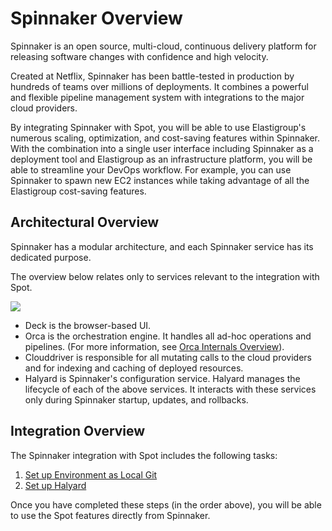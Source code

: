 # Spinnaker Overview

Spinnaker is an open source, multi-cloud, continuous delivery platform for releasing software changes with confidence and high velocity.

Created at Netflix, Spinnaker has been battle-tested in production by hundreds of teams over millions of deployments. It combines a powerful and flexible pipeline management system with integrations to the major cloud providers.

By integrating Spinnaker with Spot, you will be able to use Elastigroup's numerous scaling, optimization, and cost-saving features within Spinnaker. With the combination into a single user interface including Spinnaker as a deployment tool and Elastigroup as an infrastructure platform, you will be able to streamline your DevOps workflow. For example, you can use Spinnaker to spawn new EC2 instances while taking advantage of all the Elastigroup cost-saving features.

## Architectural Overview

Spinnaker has a modular architecture, and each Spinnaker service has its dedicated purpose.

The overview below relates only to services relevant to the integration with Spot.

<img src="/tools-and-provisioning/_media/spinnaker overview_1.png" />

- Deck is the browser-based UI.
- Orca is the orchestration engine. It handles all ad-hoc operations and pipelines. (For more information, see [Orca Internals Overview](https://spinnaker.io/docs/community/contributing/code/developer-guides/service-overviews/orca/)).
- Clouddriver is responsible for all mutating calls to the cloud providers and for indexing and caching of deployed resources.
- Halyard is Spinnaker's configuration service. Halyard manages the lifecycle of each of the above services. It interacts with these services only during Spinnaker startup, updates, and rollbacks.

## Integration Overview

The Spinnaker integration with Spot includes the following tasks:

1. [Set up Environment as Local Git](tools-and-provisioning/spinnaker/set-up-environment-as-local-git)
2. [Set up Halyard](tools-and-provisioning/spinnaker/install-configure)

Once you have completed these steps (in the order above), you will be able to use the Spot features directly from Spinnaker.
